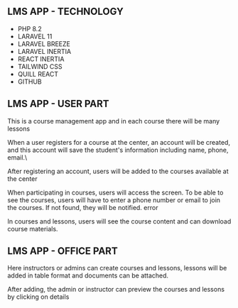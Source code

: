 ## LMS APP - TECHNOLOGY
- PHP 8.2
- LARAVEL 11
- LARAVEL BREEZE
- LARAVEL INERTIA
- REACT INERTIA 
- TAILWIND CSS
- QUILL REACT
- GITHUB

## LMS APP - USER PART

This is a course management app and in each course there will be many lessons

When a user registers for a course at the center, an account will be created, and this account will save the student's information including name, phone, email.\

After registering an account, users will be added to the courses available at the center

When participating in courses, users will access the screen. To be able to see the courses, users will have to enter a phone number or email to join the courses. If not found, they will be notified. error

In courses and lessons, users will see the course content and can download course materials.

## LMS APP - OFFICE PART

Here instructors or admins can create courses and lessons, lessons will be added in table format and documents can be attached.

After adding, the admin or instructor can preview the courses and lessons by clicking on details
